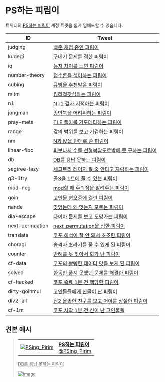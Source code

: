 # PS하는 피림이

트위터의 [PS하는 피림이](https://twitter.com/PSing_Pirim) 계정 트윗을 쉽게 임베드할 수 있습니다.

| ID              | Tweet                                                                                    |
| --------------- | ---------------------------------------------------------------------------------------- |
| judging         | [백준 채점 중인 피림이](https://twitter.com/PSing_Pirim/status/1227444960200396805)               |
| kudegi          | [구데기 문제를 접한 피림이](https://twitter.com/PSing_Pirim/status/1227445455887458304)             |
| iq              | [능지 차이를 느낀 피림이](https://twitter.com/PSing_Pirim/status/1227445635986620417)              |
| number-theory   | [정수론을 싫어하는 피림이](https://twitter.com/PSing_Pirim/status/1227445851032821765)              |
| cubing          | [큐빙을 추천받은 피림이](https://twitter.com/PSing_Pirim/status/1227446131694723081)               |
| mitm            | [킹리적갓심하는 피림이](https://twitter.com/PSing_Pirim/status/1227446647229120518)                |
| n1              | [N=1 검사 지적하는 피림이](https://twitter.com/PSing_Pirim/status/1227447326500966401)            |
| jongman         | [종만북을 어려워하는 피림이](https://twitter.com/PSing_Pirim/status/1227447550363492352)             |
| pray-meta       | [TLE 풀이를 기도메타하는 피림이](https://twitter.com/PSing_Pirim/status/1227447833160298496)         |
| range           | [값의 범위를 보고 기겁하는 피림이](https://twitter.com/PSing_Pirim/status/1227448028598022145)         |
| nm              | [N과 M을 반대로 쓴 피림이](https://twitter.com/PSing_Pirim/status/1227448176380174336)            |
| linear-fibo     | [피보나치 수를 선형복잡도로밖에 못 구하는 피림이](https://twitter.com/PSing_Pirim/status/1227448639389339648) |
| db              | [DB를 용납 못하는 피림이](https://twitter.com/PSing_Pirim/status/1227449216013946880)             |
| segtree-lazy    | [세그트리 레이지 짤 줄 안다고 자랑하는 피림이](https://twitter.com/PSing_Pirim/status/1227449933814534145)  |
| g3-1try         | [골3을 1트에 풀 수 있는 피림이](https://twitter.com/PSing_Pirim/status/1227450339160444929)         |
| mod-neg         | [mod할 때 주의점을 알려주는 피림이](https://twitter.com/PSing_Pirim/status/1227450881219743747)       |
| goin            | [고인물 혐오증에 걸린 피림이](https://twitter.com/PSing_Pirim/status/)                               |
| nande           | [맞았는데 왜 맞는지 모르는 피림이](https://twitter.com/PSing_Pirim/status/1227452097202937859)         |
| dia-escape      | [다이아 문제를 보고 도망가는 피림이](https://twitter.com/PSing_Pirim/status/1228646942692917248)        |
| next-permuation | [next_permutation을 접한 피림이](https://twitter.com/PSing_Pirim/status/1228647125166084096)   |
| translate       | [코포 해석이 잘 안 돼서 초조한 피림이](https://twitter.com/PSing_Pirim/status/1228647393811288065)      |
| choragi         | [습격자 초라기를 풀 수 있게 된 피림이](https://twitter.com/PSing_Pirim/status/)                         |
| counter         | [반례를 못 찾아서 화가 난 피림이](https://twitter.com/PSing_Pirim/status/1228648095837118465)         |
| cf-data         | [코포의 빵빵한 데이터 맛을 보게 된 피림이](https://twitter.com/PSing_Pirim/status/1228649478652973057)    |
| solved          | [한동안 풀지 못했던 문제를 해결한 피림이](https://twitter.com/PSing_Pirim/status/1228649748950708229)     |
| cf-hacked       | [코포 종료 1분 전 핵당한 피림이](https://twitter.com/PSing_Pirim/status/1228650433251426304)         |
| dirty-goinmul   | [고인물들에게 신물이 난 피림이](https://twitter.com/PSing_Pirim/status/1228667021547601921)           |
| div2-all        | [딥2 올솔한 친구를 보고 어이를 상실한 피림이](https://twitter.com/PSing_Pirim/status/1228667198844989441)  |
| cf-1m           | [코포 시작 1분 전 신이 난 고인물들](https://twitter.com/PSing_Pirim/status/1228667547819499520)       |

## 견본 예시

<a href="https://twitter.com/PSing_Pirim/status/1227449216013946880">

> <table><tr><td valign="center"><img src="https://pbs.twimg.com/profile_images/1227442623327150080/QYE5fpZ2_normal.png" alt="PSing_Pirim"></td> <td> <b>PS하는 피림이</b><br>@PSing_Pirim</td></tr></table>
> 
> DB를 용납 못하는 피림이
> 
> ![Image](https://pbs.twimg.com/media/EQjGjIdWoAAE5SO?format=png&name=small)

</a>